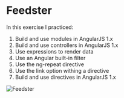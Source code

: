 # Feedster
In this exercise I practiced:
1. Build and use modules in AngularJS 1.x
2. Build and use controllers in AngularJS 1.x
3. Use expressions to render data
4. Use an Angular built-in filter
5. Use the ng-repeat directive
6. Use the link option withing a directive
7. Build and use directives in AngularJS 1.x
<img src="https://res.cloudinary.com/mokaweb/image/upload/v1591562983/Codecademy%20Angular/feedster.gif" alt="Feedster">

